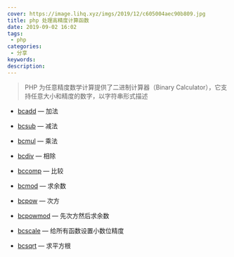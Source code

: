 ```yaml
---
cover: https://image.lihq.xyz/imgs/2019/12/c605004aec90b809.jpg
title: php 处理高精度计算函数
date: 2019-09-02 16:02
tags: 
 - php
categories:
 - 分享
keywords:
description:
---
```


> PHP 为任意精度数学计算提供了二进制计算器（Binary Calculator），它支持任意大小和精度的数字，以字符串形式描述

- [bcadd][1] — 加法
- [bcsub][10] — 减法
- [bcmul][5] — 乘法
- [bcdiv][3] — 相除
- [bccomp][2] — 比较
- [bcmod][4] — 求余数
- [bcpow][6] — 次方
- [bcpowmod][7] — 先次方然后求余数
- [bcscale][8] — 给所有函数设置小数位精度
- [bcsqrt][9] — 求平方根



  [1]: https://www.php.net/manual/en/function.bcadd.php
  [2]: https://www.php.net/manual/en/function.bccomp.php
  [3]: https://www.php.net/manual/en/function.bcdiv.php
  [4]: https://www.php.net/manual/en/function.bcmod.php
  [5]: https://www.php.net/manual/en/function.bcmul.php
  [6]: https://www.php.net/manual/en/function.bcpow.php
  [7]: https://www.php.net/manual/en/function.bcpowmod.php
  [8]: https://www.php.net/manual/en/function.bcscale.php
  [9]: https://www.php.net/manual/en/function.bcsqrt.php
  [10]: https://www.php.net/manual/en/function.bcsub.php